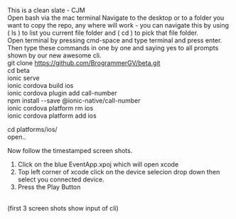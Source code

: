 This is a clean slate - CJM
<br>
Open bash via the mac terminal
Navigate to the desktop or to a folder you want to copy the repo, 
any where will work - you can navigate this by using ( ls ) to list you current file folder
and ( cd ) to pick that file folder.
<br>
Open terminal by pressing cmd-space and type terminal and press enter.
Then type these commands in one by one and saying yes to all prompts shown
by our new awesome cli.
<br>
git clone https://github.com/BrogrammerGV/beta.git<br>
cd beta<br>
ionic serve<br>
ionic cordova build ios<br>
ionic cordova plugin add call-number<br>
npm install --save @ionic-native/call-number<br>
ionic cordova platform rm ios<br>
ionic cordova platform add ios<br>

cd  platforms/ios/<br>
open..<br>

Now follow the timestamped screen shots.<br>
1. Click on the blue EventApp.xpoj which will open xcode
2. Top left corner of xcode click on the device selecion drop down then 
select you connected device.
3. Press the Play Button
<br>
(first 3 screen shots show input of cli)


